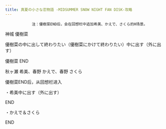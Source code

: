 ```yaml
---
title: 真夏の小さな恋物語 -MIDSUMMER SNOW NIGHT FAN DISK-攻略
---
```


                注：優樹菜END后，会在回想栏中追加希美、かえで、さくら的H场景。

神城 優樹菜

優樹菜の中に出して終わりたい（優樹菜にかけて終わりたい）中に出す（外に出す）

優樹菜 END

秋ヶ瀬 希美、春野 かえで、春野 さくら

優樹菜END后，从回想栏进入

・希美中に出す（外に出す）

END

・かえで＆さくら

END
              
